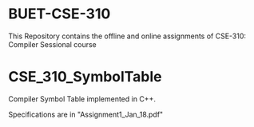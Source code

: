 # BUET-CSE-310
This Repository contains the offline and online assignments of CSE-310: Compiler Sessional course

# CSE_310_SymbolTable
Compiler Symbol Table implemented in C++.

Specifications are in "Assignment1_Jan_18.pdf"

